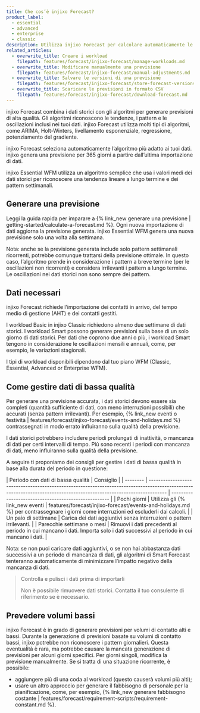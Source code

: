 ```yaml
---
title: Che cos’è injixo Forecast?
product_label:
  - essential
  - advanced
  - enterprise
  - classic
description: Utilizza injixo Forecast per calcolare automaticamente le previsioni per il volume di contatto e l’AHT.
related_articles:
  - overwrite_title: Creare i workload
    filepath: features/forecast/injixo-forecast/manage-workloads.md
  - overwrite_title: Modificare manualmente una previsione
    filepath: features/forecast/injixo-forecast/manual-adjustments.md
  - overwrite_title: Salvare le versioni di una previsione
    filepath: features/forecast/injixo-forecast/store-forecast-versions.md
  - overwrite_title: Scaricare le previsioni in formato CSV
    filepath: features/forecast/injixo-forecast/download-forecast.md
---
```


injixo Forecast combina i dati storici con gli algoritmi per generare previsioni di alta qualità. Gli algoritmi riconoscono le tendenze, i pattern e le oscillazioni inclusi nei tuoi dati. injixo Forecast utilizza molti tipi di algoritmi, come ARIMA, Holt-Winters, livellamento esponenziale, regressione, potenziamento del gradiente. 

injixo Forecast seleziona automaticamente l’algoritmo più adatto ai tuoi dati. injixo genera una previsione per 365 giorni a partire dall’ultima importazione di dati.

injixo Essential WFM utilizza un algoritmo semplice che usa i valori medi dei dati storici per riconoscere una tendenza lineare a lungo termine e dei pattern settimanali.

## Generare una previsione

Leggi la guida rapida per imparare a {% link_new generare una previsione | getting-started/calculate-a-forecast.md %}. Ogni nuova importazione di dati aggiorna la previsione generata. injixo Essential WFM genera una nuova previsione solo una volta alla settimana.

Nota: anche se la previsione generata include solo pattern settimanali ricorrenti, potrebbe comunque trattarsi della previsione ottimale. In questo caso, l’algoritmo prende in considerazione i pattern a breve termine (per le oscillazioni non ricorrenti) e considera irrilevanti i pattern a lungo termine. Le oscillazioni nei dati storici non sono sempre dei pattern.

## Dati necessari

injixo Forecast richiede l’importazione dei contatti in arrivo, del tempo medio di gestione (AHT) e dei contatti gestiti.

I workload Basic in injixo Classic richiedono almeno due settimane di dati storici. I workload Smart possono generare previsioni sulla base di un solo giorno di dati storici. Per dati che coprono due anni o più, i workload Smart tengono in considerazione le oscillazioni mensili e annuali, come, per esempio, le variazioni stagionali.

I tipi di workload disponibili dipendono dal tuo piano WFM (Classic, Essential, Advanced or Enterprise WFM).

## Come gestire dati di bassa qualità

Per generare una previsione accurata, i dati storici devono essere sia completi (quantità sufficiente di dati, con meno interruzioni possibili) che accurati (senza pattern irrilevanti). Per esempio, {% link_new eventi o festività | features/forecast/injixo-forecast/events-and-holidays.md %} contrassegnati in modo errato influiranno sulla qualità della previsione.

I dati storici potrebbero includere periodi prolungati di inattività, o mancanza di dati per certi intervalli di tempo. Più sono recenti i periodi con mancanza di dati, meno influiranno sulla qualità della previsione. 

A seguire ti proponiamo dei consigli per gestire i dati di bassa qualità in base alla durata del periodo in questione:

| Periodo con dati di bassa qualità     | Consiglio                                                                                                                                                         |
| -------- | ------------------------------------------------------------------------------------------------------------------------------------------------------------------- | ---------------------------------------------------- |
| Pochi giorni | Utilizza gli {% link_new eventi | features/forecast/injixo-forecast/events-and-holidays.md %} per contrassegnare i giorni come interruzioni ed escluderli dai calcoli.                                  |
| Un paio di settimane    | Carica dei dati aggiuntivi senza interruzioni o pattern irrilevanti. |
| Parecchie settimane o mesi  | Rimuovi i dati precedenti al periodo in cui mancano i dati. Importa solo i dati successivi al periodo in cui mancano i dati.                            |

Nota: se non puoi caricare dati aggiuntivi, o se non hai abbastanza dati successivi a un periodo di mancanza di dati, gli algoritmi di Smart Forecast tenteranno automaticamente di minimizzare l’impatto negativo della mancanza di dati.

> Controlla e pulisci i dati prima di importarli
>
> Non è possibile rimuovere dati storici. Contatta il tuo consulente di riferimento se è necessario.

## Prevedere volumi bassi

injixo Forecast è in grado di generare previsioni per volumi di contatto alti e bassi. Durante la generazione di previsioni basate su volumi di contatto bassi, injixo potrebbe non riconoscere i pattern giornalieri. Questa eventualità è rara, ma potrebbe causare la mancata generazione di previsioni per alcuni giorni specifici. Per giorni singoli, modifica la previsione manualmente. Se si tratta di una situazione ricorrente, è possibile:

- aggiungere più di una coda al workload (questo causerà volumi più alti);
- usare un altro approccio per generare il fabbisogno di personale per la pianificazione, come, per esempio, {% link_new generare fabbisogno costante | features/forecast/requirement-scripts/requirement-constant.md %}.
